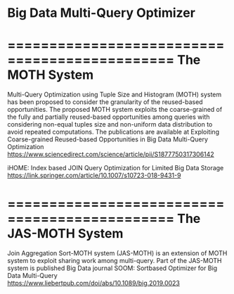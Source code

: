 # Big Data Multi-Query Optimizer
==============================================
The MOTH System
==============================================
Multi-Query Optimization using Tuple Size and Histogram (MOTH) system has been proposed to consider the granularity of the reused-based opportunities. The proposed MOTH system exploits the coarse-grained of the fully and partially reused-based opportunities among queries with considering non-equal tuples size and non-uniform data distribution to avoid repeated computations.  The publications are available at 
Exploiting Coarse-grained Reused-based Opportunities in Big Data Multi-Query Optimization
https://www.sciencedirect.com/science/article/pii/S1877750317306142

iHOME: Index based JOIN Query Optimization for Limited Big Data Storage
https://link.springer.com/article/10.1007/s10723-018-9431-9

==============================================
The JAS-MOTH System
==============================================
Join Aggregation Sort-MOTH system (JAS-MOTH) is an extension of MOTH system to exploit sharing work among multi-query.
Part of the JAS-MOTH system is published Big Data journal
SOOM: Sortbased Optimizer for Big Data Multi-Query
https://www.liebertpub.com/doi/abs/10.1089/big.2019.0023 
